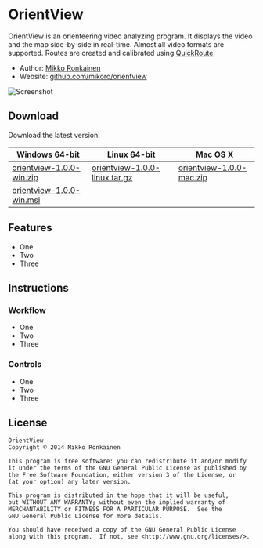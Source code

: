 # OrientView

OrientView is an orienteering video analyzing program. It displays the video and the map side-by-side in real-time. Almost all video formats are supported. Routes are created and calibrated using [QuickRoute](http://www.matstroeng.se/quickroute/en/).

* Author: [Mikko Ronkainen](http://mikkoronkainen.com)
* Website: [github.com/mikoro/orientview](https://github.com/mikoro/orientview)

![Screenshot](http://mikoro.github.io/images/helsinki-weather-radars/readme-screenshot.jpg "Screenshot")

## Download

Download the latest version:

| Windows 64-bit | Linux 64-bit  | Mac OS X  |
|-|-|-|
| [orientview-1.0.0-win.zip](https://github.com/mikoro/orientview/releases/download/v1.0.0/orientview-1.0.0-win.zip) | [orientview-1.0.0-linux.tar.gz](https://github.com/mikoro/orientview/releases/download/v1.0.0/orientview-1.0.0-linux.tar.gz) | [orientview-1.0.0-mac.zip](https://github.com/mikoro/orientview/releases/download/v1.0.0/orientview-1.0.0-mac.zip) |
| [orientview-1.0.0-win.msi](https://github.com/mikoro/orientview/releases/download/v1.0.0/orientview-1.0.0-win.msi) | | |

## Features

* One
* Two
* Three

## Instructions

### Workflow

* One
* Two
* Three

### Controls

* One
* Two
* Three

## License

    OrientView
    Copyright © 2014 Mikko Ronkainen
    
    This program is free software: you can redistribute it and/or modify
    it under the terms of the GNU General Public License as published by
    the Free Software Foundation, either version 3 of the License, or
    (at your option) any later version.
    
    This program is distributed in the hope that it will be useful,
    but WITHOUT ANY WARRANTY; without even the implied warranty of
    MERCHANTABILITY or FITNESS FOR A PARTICULAR PURPOSE.  See the
    GNU General Public License for more details.
    
    You should have received a copy of the GNU General Public License
    along with this program.  If not, see <http://www.gnu.org/licenses/>.
